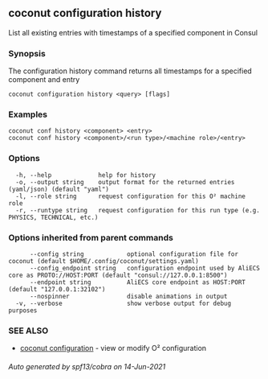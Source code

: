 ## coconut configuration history

List all existing entries with timestamps of a specified component in Consul

### Synopsis

The configuration history command returns all timestamps for a specified component
and entry

```
coconut configuration history <query> [flags]
```

### Examples

```
coconut conf history <component> <entry>
coconut conf history <component>/<run type>/<machine role>/<entry>
```

### Options

```
  -h, --help             help for history
  -o, --output string    output format for the returned entries (yaml/json) (default "yaml")
  -l, --role string      request configuration for this O² machine role
  -r, --runtype string   request configuration for this run type (e.g. PHYSICS, TECHNICAL, etc.)
```

### Options inherited from parent commands

```
      --config string            optional configuration file for coconut (default $HOME/.config/coconut/settings.yaml)
      --config_endpoint string   configuration endpoint used by AliECS core as PROTO://HOST:PORT (default "consul://127.0.0.1:8500")
      --endpoint string          AliECS core endpoint as HOST:PORT (default "127.0.0.1:32102")
      --nospinner                disable animations in output
  -v, --verbose                  show verbose output for debug purposes
```

### SEE ALSO

* [coconut configuration](coconut_configuration.md)	 - view or modify O² configuration

###### Auto generated by spf13/cobra on 14-Jun-2021
